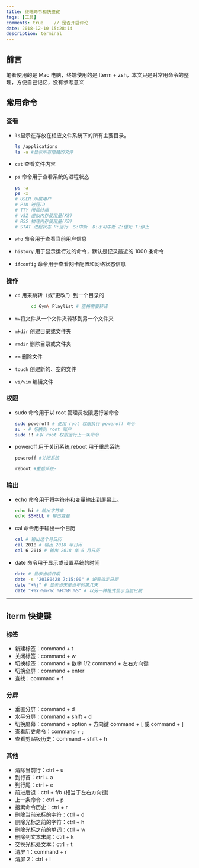 ```yaml
---
title: 终端命令和快捷键
tags: [工具]
comments: true    // 是否开启评论
date: 2018-12-10 15:28:14
description: terminal
---
```


## 前言

笔者使用的是 Mac 电脑，终端使用的是 Iterm + zsh，本文只是对常用命令的整理，方便自己记忆，没有参考意义

## 常用命令

### 查看

- `ls`显示在存放在相应文件系统下的所有主要目录。

  ```bash
  ls /applications
  ls -a #显示所有隐藏的文件
  ```

- `cat` 查看文件内容
- `ps` 命令用于查看系统的进程状态

  ```bash
  ps -a
  ps -x
  # USER 所属用户
  # PID 进程ID
  # TTY 所属终端
  # VSZ 虚拟内存使用量(KB)
  # RSS 物理内存使用量(KB)
  # STAT 进程状态 R:运行  S:中断  D:不可中断 Z:僵死 T:停止
  ```

- `who` 命令用于查看当前用户信息
- `history` 用于显示运行过的命令，默认是记录最近的 1000 条命令
- `ifconfig` 命令用于查看网卡配置和网络状态信息

### 操作

- `cd` 用来跳转（或“更改”）到一个目录的

  ```bash
        cd Gym\ Playlist # 空格需要转译
  ```

- `mv`将文件从一个文件夹转移到另一个文件夹
- `mkdir` 创建目录或文件夹
- `rmdir` 删除目录或文件夹
- `rm` 删除文件
- `touch` 创建新的、空的文件
- `vi/vim` 编辑文件

### 权限

- sudo 命令用于以 root 管理员权限运行某命令

  ```bash
  sudo poweroff # 使用 root 权限执行 poweroff 命令
  su - # 切换到 root 账户
  sudo !! #以 root 权限运行上一条命令
  ```

- poweroff 用于关闭系统,reboot 用于重启系统

  ```bash
  poweroff #关闭系统

  reboot #重启系统·
  ```

### 输出

- echo 命令用于将字符串和变量输出到屏幕上。

  ```bash
  echo hi # 输出字符串
  echo $SHELL # 输出变量
  ```

- cal 命令用于输出一个日历

  ```bash
  cal # 输出这个月日历
  cal 2018 # 输出 2018 年日历
  cal 6 2018 # 输出 2018 年 6 月日历
  ```

- date 命令用于显示或设置系统的时间

  ```bash
  date # 显示当前日期
  date -s "20180428 7:15:00" # 设置指定日期
  date "+%j" # 显示当天是当年的第几天
  date "+%Y-%m-%d %H:%M:%S" # 以另一种格式显示当前日期
  ```

---

## iterm 快捷键

### 标签

- 新建标签：command + t
- 关闭标签：command + w
- 切换标签：command + 数字 1/2 command + 左右方向键
- 切换全屏：command + enter
- 查找：command + f

### 分屏

- 垂直分屏：command + d
- 水平分屏：command + shift + d
- 切换屏幕：command + option + 方向键 command + [ 或 command + ]
- 查看历史命令：command + ;
- 查看剪贴板历史：command + shift + h

### 其他

- 清除当前行：ctrl + u
- 到行首：ctrl + a
- 到行尾：ctrl + e
- 前进后退：ctrl + f/b (相当于左右方向键)
- 上一条命令：ctrl + p
- 搜索命令历史：ctrl + r
- 删除当前光标的字符：ctrl + d
- 删除光标之前的字符：ctrl + h
- 删除光标之前的单词：ctrl + w
- 删除到文本末尾：ctrl + k
- 交换光标处文本：ctrl + t
- 清屏 1：command + r
- 清屏 2：ctrl + l

